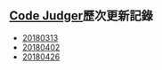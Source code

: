 ## [Code Judger](http://www.codejudger.com)歷次更新記錄 ##

* [20180313](../part6/v20180313.md)
* [20180402](../part6/v20180402.md)
* [20180426](../part6/v20180426.md)
